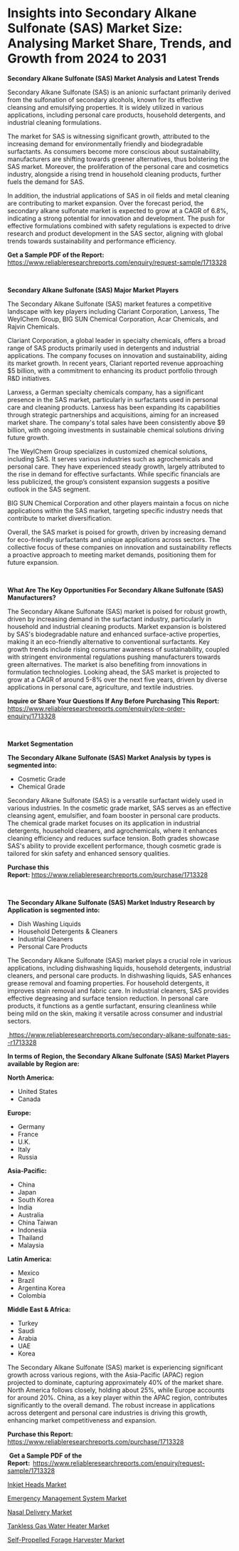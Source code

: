<p><h1>Insights into Secondary Alkane Sulfonate (SAS) Market Size: Analysing Market Share, Trends, and Growth from 2024 to 2031</h1></p><p><strong>Secondary Alkane Sulfonate (SAS) Market Analysis and Latest Trends</strong></p>
<p><p>Secondary Alkane Sulfonate (SAS) is an anionic surfactant primarily derived from the sulfonation of secondary alcohols, known for its effective cleansing and emulsifying properties. It is widely utilized in various applications, including personal care products, household detergents, and industrial cleaning formulations. </p><p>The market for SAS is witnessing significant growth, attributed to the increasing demand for environmentally friendly and biodegradable surfactants. As consumers become more conscious about sustainability, manufacturers are shifting towards greener alternatives, thus bolstering the SAS market. Moreover, the proliferation of the personal care and cosmetics industry, alongside a rising trend in household cleaning products, further fuels the demand for SAS. </p><p>In addition, the industrial applications of SAS in oil fields and metal cleaning are contributing to market expansion. Over the forecast period, the secondary alkane sulfonate market is expected to grow at a CAGR of 6.8%, indicating a strong potential for innovation and development. The push for effective formulations combined with safety regulations is expected to drive research and product development in the SAS sector, aligning with global trends towards sustainability and performance efficiency.</p></p>
<p><strong>Get a Sample PDF of the Report:&nbsp;</strong> <a href="https://www.reliableresearchreports.com/enquiry/request-sample/1713328?utm_campaign=24&utm_medium=2&utm_source=Github&utm_content=ia&utm_term=22102024&utm_id=secondary-alkane-sulfonate-sas">https://www.reliableresearchreports.com/enquiry/request-sample/1713328</a></p>
<p>&nbsp;</p>
<p><strong>Secondary Alkane Sulfonate (SAS) Major Market Players</strong></p>
<p><p>The Secondary Alkane Sulfonate (SAS) market features a competitive landscape with key players including Clariant Corporation, Lanxess, The WeylChem Group, BIG SUN Chemical Corporation, Acar Chemicals, and Rajvin Chemicals. </p><p>Clariant Corporation, a global leader in specialty chemicals, offers a broad range of SAS products primarily used in detergents and industrial applications. The company focuses on innovation and sustainability, aiding its market growth. In recent years, Clariant reported revenue approaching $5 billion, with a commitment to enhancing its product portfolio through R&D initiatives.</p><p>Lanxess, a German specialty chemicals company, has a significant presence in the SAS market, particularly in surfactants used in personal care and cleaning products. Lanxess has been expanding its capabilities through strategic partnerships and acquisitions, aiming for an increased market share. The company's total sales have been consistently above $9 billion, with ongoing investments in sustainable chemical solutions driving future growth.</p><p>The WeylChem Group specializes in customized chemical solutions, including SAS. It serves various industries such as agrochemicals and personal care. They have experienced steady growth, largely attributed to the rise in demand for effective surfactants. While specific financials are less publicized, the group’s consistent expansion suggests a positive outlook in the SAS segment.</p><p>BIG SUN Chemical Corporation and other players maintain a focus on niche applications within the SAS market, targeting specific industry needs that contribute to market diversification.</p><p>Overall, the SAS market is poised for growth, driven by increasing demand for eco-friendly surfactants and unique applications across sectors. The collective focus of these companies on innovation and sustainability reflects a proactive approach to meeting market demands, positioning them for future expansion.</p></p>
<p>&nbsp;</p>
<p><strong>What Are The Key Opportunities For Secondary Alkane Sulfonate (SAS) Manufacturers?</strong></p>
<p><p>The Secondary Alkane Sulfonate (SAS) market is poised for robust growth, driven by increasing demand in the surfactant industry, particularly in household and industrial cleaning products. Market expansion is bolstered by SAS's biodegradable nature and enhanced surface-active properties, making it an eco-friendly alternative to conventional surfactants. Key growth trends include rising consumer awareness of sustainability, coupled with stringent environmental regulations pushing manufacturers towards green alternatives. The market is also benefiting from innovations in formulation technologies. Looking ahead, the SAS market is projected to grow at a CAGR of around 5-8% over the next five years, driven by diverse applications in personal care, agriculture, and textile industries.</p></p>
<p><strong>Inquire or Share Your Questions If Any Before Purchasing This Report:</strong> <a href="https://www.reliableresearchreports.com/enquiry/pre-order-enquiry/1713328?utm_campaign=24&utm_medium=2&utm_source=Github&utm_content=ia&utm_term=22102024&utm_id=secondary-alkane-sulfonate-sas">https://www.reliableresearchreports.com/enquiry/pre-order-enquiry/1713328</a></p>
<p>&nbsp;</p>
<p><strong>Market Segmentation</strong></p>
<p><strong>The Secondary Alkane Sulfonate (SAS) Market Analysis by types is segmented into:</strong></p>
<p><ul><li>Cosmetic Grade</li><li>Chemical Grade</li></ul></p>
<p><p>Secondary Alkane Sulfonate (SAS) is a versatile surfactant widely used in various industries. In the cosmetic grade market, SAS serves as an effective cleansing agent, emulsifier, and foam booster in personal care products. The chemical grade market focuses on its application in industrial detergents, household cleaners, and agrochemicals, where it enhances cleaning efficiency and reduces surface tension. Both grades showcase SAS's ability to provide excellent performance, though cosmetic grade is tailored for skin safety and enhanced sensory qualities.</p></p>
<p><strong>Purchase this Report:&nbsp;</strong><a href="https://www.reliableresearchreports.com/purchase/1713328?utm_campaign=24&utm_medium=2&utm_source=Github&utm_content=ia&utm_term=22102024&utm_id=secondary-alkane-sulfonate-sas">https://www.reliableresearchreports.com/purchase/1713328</a></p>
<p>&nbsp;</p>
<p><strong>The Secondary Alkane Sulfonate (SAS) Market Industry Research by Application is segmented into:</strong></p>
<p><ul><li>Dish Washing Liquids</li><li>Household Detergents & Cleaners</li><li>Industrial Cleaners</li><li>Personal Care Products</li></ul></p>
<p><p>The Secondary Alkane Sulfonate (SAS) market plays a crucial role in various applications, including dishwashing liquids, household detergents, industrial cleaners, and personal care products. In dishwashing liquids, SAS enhances grease removal and foaming properties. For household detergents, it improves stain removal and fabric care. In industrial cleaners, SAS provides effective degreasing and surface tension reduction. In personal care products, it functions as a gentle surfactant, ensuring cleanliness while being mild on the skin, making it versatile across consumer and industrial sectors.</p></p>
<p><a href="https://www.reliableresearchreports.com/secondary-alkane-sulfonate-sas--r1713328?utm_campaign=24&utm_medium=2&utm_source=Github&utm_content=ia&utm_term=22102024&utm_id=secondary-alkane-sulfonate-sas">&nbsp;https://www.reliableresearchreports.com/secondary-alkane-sulfonate-sas--r1713328</a></p>
<p><strong>In terms of Region, the Secondary Alkane Sulfonate (SAS) Market Players available by Region are:</strong></p>
<p>
    <p> <strong> North America: </strong>
        <ul>
            <li>United States</li>
            <li>Canada</li>
        </ul>
        </p> 
    <p> <strong> Europe: </strong>
        <ul>
            <li>Germany</li>
            <li>France</li>
            <li>U.K.</li>
            <li>Italy</li>
            <li>Russia</li>
        </ul>
        </p> 
    <p> <strong> Asia-Pacific: </strong>
        <ul>
            <li>China</li>
            <li>Japan</li>
            <li>South Korea</li>
            <li>India</li>
            <li>Australia</li>
            <li>China Taiwan</li>
            <li>Indonesia</li>
            <li>Thailand</li>
            <li>Malaysia</li>
        </ul>
        </p> 
    <p> <strong> Latin America: </strong>
        <ul>
            <li>Mexico</li>
            <li>Brazil</li>
            <li>Argentina Korea</li>
            <li>Colombia</li>
        </ul>
        </p> 
    <p> <strong> Middle East & Africa: </strong>
        <ul>
            <li>Turkey</li>
            <li>Saudi</li>
            <li>Arabia</li>
            <li>UAE</li>
            <li>Korea</li>
        </ul>
    </p>
    </p>
<p><p>The Secondary Alkane Sulfonate (SAS) market is experiencing significant growth across various regions, with the Asia-Pacific (APAC) region projected to dominate, capturing approximately 40% of the market share. North America follows closely, holding about 25%, while Europe accounts for around 20%. China, as a key player within the APAC region, contributes significantly to the overall demand. The robust increase in applications across detergent and personal care industries is driving this growth, enhancing market competitiveness and expansion.</p></p>
<p><strong>Purchase this Report: </strong><a href="https://www.reliableresearchreports.com/purchase/1713328?utm_campaign=24&utm_medium=2&utm_source=Github&utm_content=ia&utm_term=22102024&utm_id=secondary-alkane-sulfonate-sas">https://www.reliableresearchreports.com/purchase/1713328</a></p>
<p>&nbsp;<strong>Get a Sample PDF of the Report:&nbsp;&nbsp;</strong><a href="https://www.reliableresearchreports.com/enquiry/request-sample/1713328?utm_campaign=24&utm_medium=2&utm_source=Github&utm_content=ia&utm_term=22102024&utm_id=secondary-alkane-sulfonate-sas">https://www.reliableresearchreports.com/enquiry/request-sample/1713328</a></p>
<p><strong></strong></p>
<p><p><a href="https://issuu.com/reportprime-2/docs/inkjet-heads-market-size-2030.pptx_36c474515f9da9?utm_campaign=24&utm_medium=2&utm_source=Github&utm_content=ia&utm_term=22102024&utm_id=secondary-alkane-sulfonate-sas">Inkjet Heads Market</a></p><p><a href="https://www.linkedin.com/pulse/emergency-management-system-market-size-share-competitive-ktnne?utm_campaign=24&utm_medium=2&utm_source=Github&utm_content=ia&utm_term=22102024&utm_id=secondary-alkane-sulfonate-sas">Emergency Management System Market</a></p><p><a href="https://www.linkedin.com/pulse/opportunities-challenges-nasal-delivery-market-strategic-7hlde?utm_campaign=24&utm_medium=2&utm_source=Github&utm_content=ia&utm_term=22102024&utm_id=secondary-alkane-sulfonate-sas">Nasal Delivery Market</a></p><p><a href="https://github.com/poppeotabedvo5/Market-Research-Report-List-1/blob/main/tankless-gas-water-heater-market.md?utm_campaign=24&utm_medium=2&utm_source=Github&utm_content=ia&utm_term=22102024&utm_id=secondary-alkane-sulfonate-sas">Tankless Gas Water Heater Market</a></p><p><a href="https://github.com/inouyeaowaugh3/Market-Research-Report-List-1/blob/main/self-propelled-forage-harvester-market.md?utm_campaign=24&utm_medium=2&utm_source=Github&utm_content=ia&utm_term=22102024&utm_id=secondary-alkane-sulfonate-sas">Self-Propelled Forage Harvester Market</a></p></p>